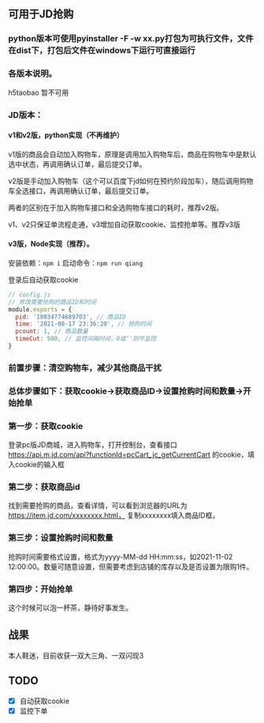 ## 可用于JD抢购

### python版本可使用pyinstaller -F -w xx.py打包为可执行文件，文件在dist下，打包后文件在windows下运行可直接运行

### 各版本说明。
h5taobao 暂不可用

### JD版本：

#### v1和v2版，python实现（不再维护）
v1版的商品会自动加入购物车，原理是调用加入购物车后，商品在购物车中是默认选中状态，再调用确认订单，最后提交订单。

v2版是手动加入购物车（这个可以百度下jd如何在预约阶段加车），随后调用购物车全选接口，再调用确认订单，最后提交订单。

两者的区别在于加入购物车接口和全选购物车接口的耗时，推荐v2版。

v1、v2只保证单流程走通，v3增加自动获取cookie、监控抢单等。推荐v3版

#### v3版，Node实现（推荐）。
安装依赖：``npm i``
启动命令：``npm run qiang``

登录后自动获取cookie
```js
// config.js
// 修改需要抢购的商品ID和时间
module.exports = {
  pid: '10034774689703', // 商品ID
  time: '2021-08-17 23:36:20', // 抢购时间
  pcount: 1, // 商品数量
  timeCut: 500, // 监控间隔时间，0或‘'则不监控
}
```

### 前置步骤：清空购物车，减少其他商品干扰
### 总体步骤如下：获取cookie->获取商品ID->设置抢购时间和数量->开始抢单

### 第一步：获取cookie
登录pc版JD商城，进入购物车，打开控制台，查看接口 
https://api.m.jd.com/api?functionId=pcCart_jc_getCurrentCart
的cookie，填入cookie的输入框

### 第二步：获取商品id
找到需要抢购的商品，查看详情，可以看到浏览器的URL为
https://item.jd.com/xxxxxxxx.html，
复制xxxxxxxx填入商品ID框，

### 第三步：设置抢购时间和数量
抢购时间需要格式设置，格式为yyyy-MM-dd HH:mm:ss，如2021-11-02 12:00:00。数量可随意设置，但需要考虑到店铺的库存以及是否设置为限购1件。

### 第四步：开始抢单
这个时候可以泡一杯茶，静待好事发生。

## 战果
本人鞋迷，目前收获一双大三角、一双闪现3

## TODO
+ [x] 自动获取cookie
+ [x] 监控下单
